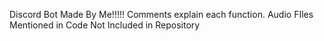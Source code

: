 Discord Bot Made By Me!!!!!
Comments explain each function.
Audio FIles Mentioned in Code Not Included in Repository
